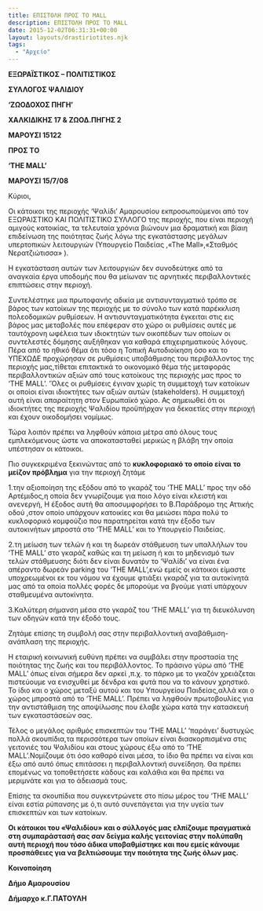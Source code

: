 ```yaml
---
title: ΕΠΙΣΤΟΛΗ ΠΡΟΣ ΤΟ MALL
description: ΕΠΙΣΤΟΛΗ ΠΡΟΣ ΤΟ MALL
date: 2015-12-02T06:31:31+00:00
layout: layouts/drastiriotites.njk
tags:
  - "Αρχείο"
---
```


<!-- excerpt -->

**ΕΞΩΡΑΪΣΤΙΚΟΣ – ΠΟΛΙΤΙΣΤΙΚΟΣ**

**ΣΥΛΛΟΓΟΣ ΨΑΛΙΔΙΟΥ**

**‘ΖΩΟΔΟΧΟΣ ΠΗΓΗ’**

**ΧΑΛΚΙΔΙΚΗΣ 17 &amp; ΖΩΟΔ.ΠΗΓΗΣ 2**

**ΜΑΡΟΥΣΙ 15122**

**ΠΡΟΣ ΤO**

**‘THE MALL’**

**ΜΑΡΟΥΣΙ 15/7/08**

Κύριοι,

Οι κάτοικοι της περιοχής ‘Ψαλίδι’ Αμαρουσίου εκπροσωπούμενοι από τον ΕΞΩΡΑΙΣΤΙΚΟ ΚΑΙ ΠΟΛΙΤΙΣΤΙΚΟ ΣΥΛΛΟΓΟ της περιοχής, που είναι περιοχή αμιγούς κατοικίας, τα τελευταία χρόνια βιώνουν μια δραματική και βίαιη επιδείνωση της ποιότητας ζωής λόγω της εγκατάστασης μεγάλων υπερτοπικών λειτουργιών (Υπουργείο Παιδείας ,«Τhe Μall»,«Σταθμός Νερατζιώτισσα» ).

Η εγκατάσταση αυτών των λειτουργιών δεν συνοδεύτηκε από τα αναγκαία έργα υποδομής που θα μείωναν τις αρνητικές περιβαλλοντικές επιπτώσεις στην περιοχή.

Συντελέστηκε μια πρωτοφανής αδικία με αντισυνταγματικό τρόπο σε βάρος των κατοίκων της περιοχής με το σύνολο των κατά παρέκκλιση πολεοδομικών ρυθμίσεων. Η αντισυνταγματικότητα έγκειται στις εις βάρος μας μεταβολές που επέφεραν στο χώρο οι ρυθμίσεις αυτές με ταυτόχρονη ωφέλεια των ιδιοκτητών των οικοπέδων των οποίων οι συντελεστές δόμησης αυξήθηκαν για καθαρά επιχειρηματικούς λόγους. Πέρα από το ηθικό θέμα ότι τόσο η Τοπική Αυτοδιοίκηση όσο και το ΥΠΕΧΩΔΕ προχώρησαν σε ρυθμίσεις υποβάθμισης του περιβάλλοντος της περιοχής μας,τίθεται επιτακτικά το οικονομικό θέμα τής μεταφοράς περιβαλλοντικών αξιών από τους κατοίκους της περιοχής μας προς το ‘ΤΗΕ ΜΑLL’. ’Όλες οι ρυθμίσεις έγιναν χωρίς τη συμμετοχή των κατοίκων οι οποίοι είναι ιδιοκτήτες των αξιών αυτών (stakeholders). H συμμετοχή αυτή είναι απαραίτητη στον Ευρωπαϊκό χώρο. Ας σημειωθεί ότι οι ιδιοκτήτες της περιοχής Ψαλιδίου προϋπήρχαν για δεκαετίες στην περιοχή και έχουν οικοδομήσει νομίμως.

Τώρα λοιπόν πρέπει να ληφθούν κάποια μέτρα από όλους τους εμπλεκόμενους ώστε να αποκατασταθεί μερικώς η βλάβη την οποία υπέστησαν οι κάτοικοι.

Πιο συγκεκριμένα ξεκινώντας από το **κυκλοφοριακό το οποίο είναι το μείζον πρόβλημα** για την περιοχή ζητάμε

1.την αξιοποίηση της εξόδου από το γκαράζ του ‘THE ΜΑLL’ προς την οδό Αρτέμιδος,η οποία δεν γνωρίζουμε για ποιο λόγο είναι κλειστή και ανενεργή, Η έξοδος αυτή θα αποσυμφορήσει το Β.Παράδρομο της Αττικής οδού ,στον οποίο υπάρχουν κατοικίες και θα μειώσει πάρα πολύ το κυκλοφορικό κομφούζιο που παρατηρείται κατά την έξοδο των αυτοκινήτων μπροστά στο ‘THE ΜΑLL’ και το Υπουργείο Παιδείας.

2.τη μείωση των τελών ή και τη δωρεάν στάθμευση των υπαλλήλων του ‘THE ΜΑLL’ στο γκαράζ καθώς και τη μείωση ή και το μηδενισμό των τελών στάθμευσης διότι δεν είναι δυνατόν το ‘Ψαλίδι’ να είναι ένα απέραντο δωρεάν parking του ‘THE ΜΑLL’,ενώ εμείς οι κάτοικοι είμαστε υποχρεωμένοι εκ του νόμου να έχουμε φτιάξει γκαράζ για τα αυτοκίνητά μας από τα οποία πολλές φορές δε μπορούμε να βγούμε γιατί υπάρχουν σταθμευμένα αυτοκίνητα.

3.Καλύτερη σήμανση μέσα στο γκαράζ του ‘THE ΜΑLL’ για τη διευκόλυνση των οδηγών κατά την έξοδό τους.

Ζητάμε επίσης τη συμβολή σας στην περιβαλλοντική αναβάθμιση-ανάπλαση της περιοχής.

Η εταιρική κοινωνική ευθύνη πρέπει να συμβάλει στην προστασία της ποιότητας της ζωής και του περιβάλλοντος. Το πράσινο γύρω από ‘THE ΜΑLL’ όπως είναι σήμερα δεν αρκεί ,π.χ. το πάρκο με το γκαζόν χρειάζεται πιστεύουμε να ενισχυθεί με δένδρα και φυτά που να το κάνουν χρηστικό. Το ίδιο και ο χώρος μεταξύ αυτού και του Υπουργείου Παιδείας,αλλά και ο χώρος μπροστά από το ‘THE ΜΑLL’. Πρέπει να ληφθούν πρωτοβουλίες για την αντιστάθμιση της αποψίλωσης που έλαβε χώρα κατά την κατασκευή των εγκαταστάσεών σας.

Τέλος ο μεγάλος αριθμός επισκεπτών του ‘THE ΜΑLL’ ‘παράγει’ δυστυχώς πολλά σκουπίδια,τα περισσότερα των οποίων είναι διασκορπισμένα στις γειτονιές του Ψαλιδίου και στους χώρους έξω από το ‘THE ΜΑLL’.Νομίζουμε ότι όσο καθαρό είναι μέσα, το ίδιο θα πρέπει να είναι και έξω από αυτό όπως επιτάσσει η περιβαλλοντική συνείδηση. Θα πρέπει επομένως να τοποθετήσετε κάδους και καλάθια και θα πρέπει να μεριμνάτε και για το άδειασμά τους.

Επίσης τα σκουπίδια που συγκεντρώνετε στο πίσω μέρος του ‘THE ΜΑLL’ είναι εστία ρύπανσης με ό,τι αυτό συνεπάγεται για την υγεία των επισκεπτών και των κατοίκων.

**Οι κάτοικοι του «Ψαλιδίου» και ο σύλλογός μας ελπίζουμε πραγματικά στη συμπαράστασή σας σαν δείγμα καλής γειτονίας στην πολύπαθη αυτή περιοχή που τόσο άδικα υποβαθμίστηκε και που εμείς κάνουμε προσπάθειες για να βελτιώσουμε την ποιότητα της ζωής όλων μας.**

**Κοινοποίηση**

**Δήμο Αμαρουσίου**

**Δήμαρχο κ.Γ.ΠΑΤΟΥΛΗ**
